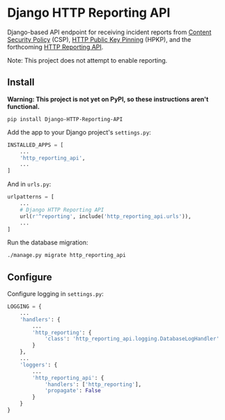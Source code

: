 Django HTTP Reporting API
=========================

Django-based API endpoint for receiving incident reports from [Content Security Policy](https://developer.mozilla.org/en-US/docs/Web/HTTP/CSP) (CSP), [HTTP Public Key Pinning](https://developer.mozilla.org/en-US/docs/Web/HTTP/Public_Key_Pinning) (HPKP), and the forthcoming [HTTP Reporting API](https://wicg.github.io/reporting/).

Note: This project does not attempt to enable reporting.

## Install

**Warning: This project is not yet on PyPI, so these instructions aren't functional.**

`pip install Django-HTTP-Reporting-API`

Add the app to your Django project's `settings.py`:

```python
INSTALLED_APPS = [
	...
	'http_reporting_api',
	...
]
```

And in `urls.py`:

```python
urlpatterns = [
	...
	# Django HTTP Reporting API
	url(r'^reporting', include('http_reporting_api.urls')),
	...
]
```

Run the database migration:

```bash
./manage.py migrate http_reporting_api
```

## Configure

Configure logging in `settings.py`:

```python
LOGGING = {
	...
	'handlers': {
		...
		'http_reporting': {
			'class': 'http_reporting_api.logging.DatabaseLogHandler'
		}
	},
	...
	'loggers': {
		...
		'http_reporting_api': {
			'handlers': ['http_reporting'],
			'propagate': False
		}
	}
}
```
